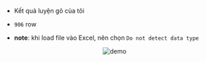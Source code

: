 - Kết quả luyện gõ của tôi  
- `906` row

- **note**: khi load file vào Excel, nên chọn `Do not detect data type`

<center>
<img src="https://i.imgur.com/biF0VGB.png" alt="demo"/>
</center>
